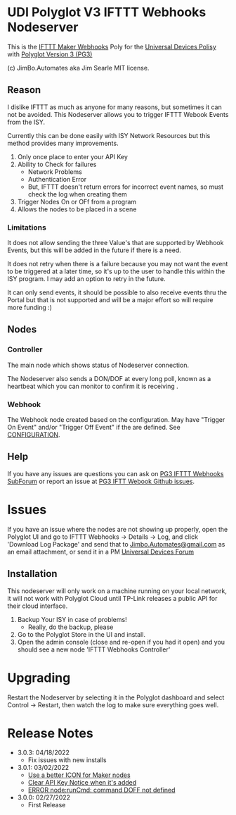 
# UDI Polyglot V3 IFTTT Webhooks Nodeserver

This is the [IFTTT Maker Webhooks](https://ifttt.com/maker_webhooks) Poly for the [Universal Devices Polisy](https://www.universal-devices.com) with [Polyglot Version 3 (PG3)](https://github.com/UniversalDevicesInc/pg3)

(c) JimBo.Automates aka Jim Searle
MIT license.

## Reason

I dislike IFTTT as much as anyone for many reasons, but sometimes it can not be avoided.  This Nodeserver allows you to trigger IFTTT Webook Events from the ISY.

Currently this can be done easily with ISY Network Resources but this method provides many improvements.
1. Only once place to enter your API Key
1. Ability to Check for failures
    * Network Problems
    * Authentication Error
    * But, IFTTT doesn't return errors for incorrect event names, so must check the log when creating them
1. Trigger Nodes On or OFf from a program
1. Allows the nodes to be placed in a scene

### Limitations

It does not allow sending the three Value's that are supported by Webhook Events, but this will be added in the future if there is a need.

It does not retry when there is a failure because you may not want the event to be triggered at a later time, so it's up to the user to handle this within the ISY program.  I may add an option to retry in the future.

It can only send events, it should be possible to also receive events thru the Portal but that is not supported and will be a major effort so will require more funding :)

## Nodes

### Controller

The main node which shows status of Nodeserver connection.

The Nodeserver also sends a DON/DOF at every long poll, known as a heartbeat which you can monitor to confirm it is receiving .

### Webhook

The Webhook node created based on the configuration.  May have "Trigger On Event" and/or "Trigger Off Event" if the are defined.  See [CONFIGURATION](CONFIGURATION.md).

## Help

If you have any issues are questions you can ask on [PG3 IFTTT Webhooks SubForum](https://forum.universal-devices.com/forum/338-ifttt-webhooks/) or report an issue at [PG3 IFTT Webook Github issues](https://github.com/UniversalDevicesInc-PG3/udi-poly-IFTTT-Webhooks/issues).

# Issues

If you have an issue where the nodes are not showing up properly, open the Polyglot UI and go to IFTTT Webhooks -> Details -> Log, and click 'Download Log Package' and send that to Jimbo.Automates@gmail.com as an email attachment, or send it in a PM [Universal Devices Forum](https://forum.universal-devices.com/messenger)

## Installation

This nodeserver will only work on a machine running on your local network, it will not work with Polyglot Cloud until TP-Link releases a public API for their cloud interface.

1. Backup Your ISY in case of problems!
   * Really, do the backup, please
2. Go to the Polyglot Store in the UI and install.
3. Open the admin console (close and re-open if you had it open) and you should see a new node 'IFTTT Webhooks Controller'

# Upgrading

Restart the Nodeserver by selecting it in the Polyglot dashboard and select Control -> Restart, then watch the log to make sure everything goes well.

# Release Notes
- 3.0.3: 04/18/2022
  - Fix issues with new installs
- 3.0.1: 03/02/2022
  - [Use a better ICON for Maker nodes](https://github.com/UniversalDevicesInc-PG3/udi-poly-IFTTT-Webhooks/issues/1)
  - [Clear API Key Notice when it's added](https://github.com/UniversalDevicesInc-PG3/udi-poly-IFTTT-Webhooks/issues/2)
  - [ERROR node:runCmd: command DOFF not defined](https://github.com/UniversalDevicesInc-PG3/udi-poly-IFTTT-Webhooks/issues/3)
- 3.0.0: 02/27/2022
  - First Release
